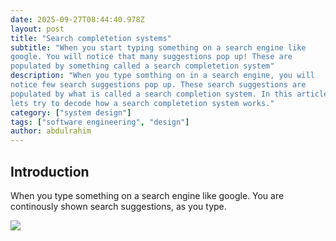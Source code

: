 ```yaml
---
date: 2025-09-27T08:44:40.978Z
layout: post
title: "Search completetion systems"
subtitle: "When you start typing something on a search engine like
google. You will notice that many suggestions pop up! These are
populated by something called a search completetion system"
description: "When you type somthing on in a search engine, you will
notice few search suggestions pop up. These search suggestions are
populated by what is called a search completion system. In this article,
lets try to decode how a search completetion system works."
category: ["system design"]
tags: ["software engineering", "design"]
author: abdulrahim
---
```



## Introduction

When you type something on a search engine like google. You are
continously shown search suggestions, as you type.

![](https://i.ibb.co/Dhvj4z7/Screenshot-from-2025-09-27-14-31-20.png)


